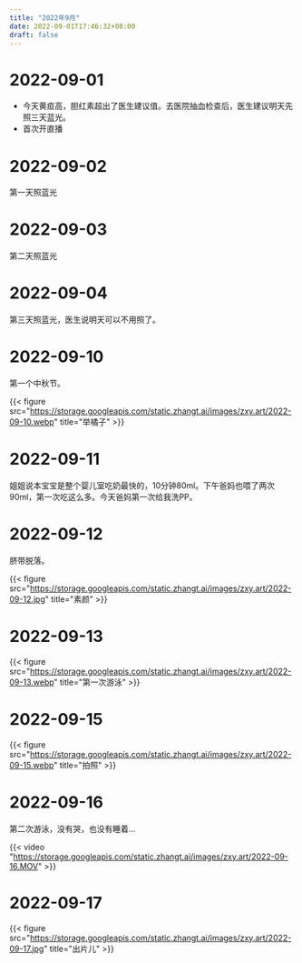 ```yaml
---
title: "2022年9月"
date: 2022-09-01T17:46:32+08:00
draft: false
---
```


# 2022-09-01

- 今天黄疸高，胆红素超出了医生建议值。去医院抽血检查后，医生建议明天先照三天蓝光。
- 首次开直播

# 2022-09-02

第一天照蓝光

# 2022-09-03

第二天照蓝光

# 2022-09-04

第三天照蓝光，医生说明天可以不用照了。

# 2022-09-10

第一个中秋节。

{{< figure src="https://storage.googleapis.com/static.zhangt.ai/images/zxy.art/2022-09-10.webp" title="举橘子" >}}

# 2022-09-11

姐姐说本宝宝是整个婴儿室吃奶最快的，10分钟80ml。下午爸妈也喂了两次90ml，第一次吃这么多。今天爸妈第一次给我洗PP。

# 2022-09-12

脐带脱落。

{{< figure src="https://storage.googleapis.com/static.zhangt.ai/images/zxy.art/2022-09-12.jpg" title="素颜" >}}

# 2022-09-13

{{< figure src="https://storage.googleapis.com/static.zhangt.ai/images/zxy.art/2022-09-13.webp" title="第一次游泳" >}}

# 2022-09-15

{{< figure src="https://storage.googleapis.com/static.zhangt.ai/images/zxy.art/2022-09-15.webp" title="拍照" >}}

# 2022-09-16

第二次游泳，没有哭，也没有睡着...

{{< video "https://storage.googleapis.com/static.zhangt.ai/images/zxy.art/2022-09-16.MOV" >}}

# 2022-09-17

{{< figure src="https://storage.googleapis.com/static.zhangt.ai/images/zxy.art/2022-09-17.jpg" title="出片儿" >}}

